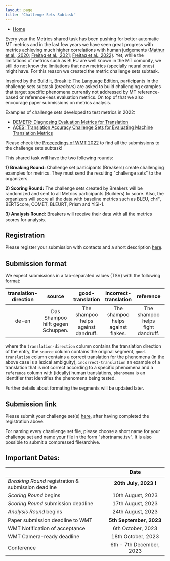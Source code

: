 ```yaml
---
layout: page
title: 'Challenge Sets Subtask'
---
```


* [Home](../index.md)

Every year the Metrics shared task has been pushing for better automatic MT metrics and in the last few years we have seen great progress with metrics achieving much higher correlations with human judgements [(Mathur et al., 2020;](https://aclanthology.org/2020.wmt-1.77/) [Freitag et al., 2021;](https://aclanthology.org/2021.wmt-1.73/) [Freitag et al., 2022)](https://aclanthology.org/2022.wmt-1.2/). Yet, while the limitations of metrics such as BLEU are well known in the MT comunity, we still do not know the limitations that new metrics (specially neural ones) might have. For this reason we created the metric challenge sets subtask.

Inspired by the [Build it, Break it: The Language Edition](https://bibinlp.umiacs.umd.edu/sharedtask.html),  participants in the challenge sets subtask (_breakers_) are asked to build challenging examples that target specific phenomena currently not addressed by MT reference-based or reference-less evaluation metrics. On top of that we also encourage paper submissions on metrics analysis.

Examples of challenge sets developed to test metrics in 2022:
- [DEMETR: Diagnosing Evaluation Metrics for Translation](https://aclanthology.org/2022.emnlp-main.649.pdf)
- [ACES: Translation Accuracy Challenge Sets for Evaluating Machine Translation Metrics](https://www.statmt.org/wmt22/pdf/2022.wmt-1.44.pdf)

Please check the [Proceedings of WMT 2022](https://www.statmt.org/wmt22/papers.html#:~:text=pp.%C2%A0458%E2%80%91468-,Metrics%20Task%20Papers,-Robust%20MT%20Evaluation) to find all the submissions to the challenge sets subtask!

This shared task will have the two following rounds:

**1) Breaking Round:**  Challenge set participants (Breakers) create challenging examples for metrics. They must send the resulting "challenge sets" to the organizers.
 
**2) Scoring Round:** The challenge sets created by Breakers will be randomized and sent to all Metrics participants (Builders) to score. Also, the organizers will score all the data with baseline metrics such as BLEU, chrF, BERTScore, COMET, BLEURT, Prism and YiSi-1.

**3) Analysis Round:** Breakers will receive their data with all the metrics scores for analysis.

## Registration

Please register your submission with contacts and a short description [here](https://forms.office.com/e/uhA74RnjMb). 

## Submission format

We expect submissions in a tab-separated values (TSV) with the following format:

| translation-direction | source | good-translation | incorrect-translation | reference | phenomena | 
| :--: | :----: | :--------------: | :-------------------: | :-------: | :--: |
| de-en | Das Shampoo hilft gegen Schuppen. | The shampoo helps against dandruff. |  The shampoo helps against flakes. | The shampoo helps fight dandruff. | lexical-ambiguity |

where the `translation-direction` column contains the translation direction of the entry, the `source` column contains the original segment, `good-translation` column contains a correct translation for the phenomena (in the above case is a lexical ambiguity), `incorrect-translation` an example of a translation that is not correct according to a specific phenomena and a `reference` column with (ideally) human translations, `phenomena` is an identifier that identifies the phenomena being tested.

Further details about formating the segments will be updated later. 

## Submission link

Please submit your challenge set(s) [here](https://cloud.dfki.de/owncloud/index.php/s/sRnY89FbZpSPCjJ), after having completed the registration above. 

For naming every chanllenge set file, please choose a short name for your challenge set and name your file in the form "shortname.tsv".
It is also possible to submit a compressed file/archive. 

## Important Dates:

|  | Date |
| ----------- | :-----------: |
| *Breaking Round* registration & submission deadline | **20th July, 2023 ❗** |
| *Scoring Round* begins | 10th August, 2023 |
| *Scoring Round* submission deadline | 17th August, 2023 |
| *Analysis Round* begins | 24th August, 2023 |
| Paper submission deadline to WMT | **5th September, 2023** |
| WMT Notification of acceptance | 6th October, 2023 |
| WMT Camera-ready deadline | 18th October, 2023 |
| Conference | 6th - 7th December, 2023 |
